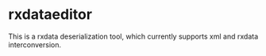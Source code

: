 # rxdataeditor
This is a rxdata deserialization tool, which currently supports xml and rxdata interconversion.
